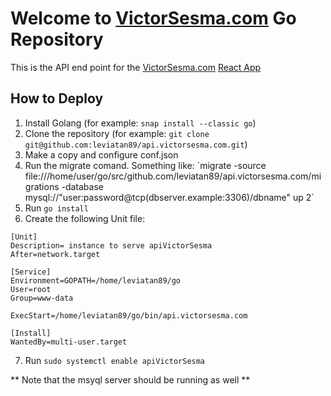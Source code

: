 # Welcome to [VictorSesma.com](https://victorsesma.com) Go Repository

This is the API end point for the [VictorSesma.com](https://victorsesma.com) [React App](https://github.com/leviatan89/victorsesma.com)

## How to Deploy

1. Install Golang (for example: `snap install --classic go`)
2. Clone the repository (for example: `git clone git@github.com:leviatan89/api.victorsesma.com.git`)
3. Make a copy and configure conf.json
4. Run the migrate comand. Something like:
´migrate -source file:///home/user/go/src/github.com/leviatan89/api.victorsesma.com/migrations -database mysql://"user:password@tcp(dbserver.example:3306)/dbname" up 2`
5. Run `go install`
6. Create the following Unit file:

```
[Unit]
Description= instance to serve apiVictorSesma
After=network.target

[Service]
Environment=GOPATH=/home/leviatan89/go
User=root
Group=www-data

ExecStart=/home/leviatan89/go/bin/api.victorsesma.com

[Install]
WantedBy=multi-user.target
```
7. Run `sudo systemctl enable apiVictorSesma`

** Note that the msyql server should be running as well **